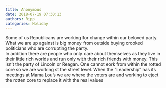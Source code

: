 ```yaml
---
title: Anonymous
date: 2018-07-19 07:30:13
authors: Ripp
categories: Holiday
---
```


 Some of us Republicans are working for change within our beloved party.  What we are up against is big money from outside buying crooked politicians who are corrupting the party.  
In addition there are people who only care about themselves as they live in their little rich worlds and run only with their rich friends with money.  This isn’t the party of Lincoln or Reagan.  One cannot eork from within the rotted core so we are working st the street level.  When the “Leadership” has its meetings at Mama Lou’s we are where the voters are and working to eject the rotten core to replace it with the real values